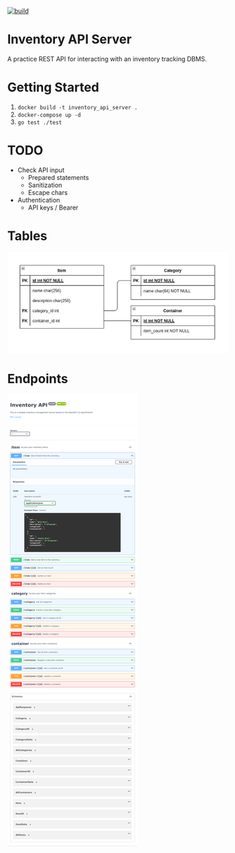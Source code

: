 [![build](https://github.com/juli704/inventory-api-server/actions/workflows/build.yml/badge.svg)](https://github.com/juli704/inventory-api-server/actions/workflows/build.yml)

# Inventory API Server

A practice REST API for interacting with an inventory tracking DBMS.

# Getting Started

1. `docker build -t inventory_api_server .`
2. `docker-compose up -d`
3. `go test ./test`

# TODO

- Check API input
    - Prepared statements
    - Sanitization
    - Escape chars
- Authentication
    - API keys / Bearer

# Tables

<img src="assets/erm.png" width="962" />

# Endpoints

![Endpoint Documentation](assets/swagger-editor.png)
